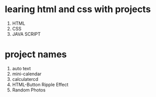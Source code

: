 # learing html and css with projects 

 1. HTML 
 2. CSS
 3. JAVA SCRIPT 

# project names 
1. auto text
2. mini-calendar
3. calculatercd
4. HTML-Button Ripple Effect 
5. Random Photos 